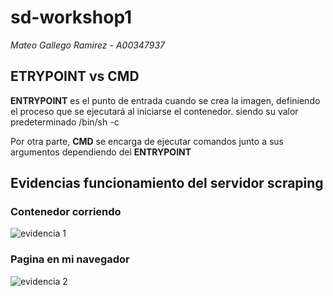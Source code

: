 # sd-workshop1 
*Mateo Gallego Ramirez - A00347937*

##  ETRYPOINT vs CMD
**ENTRYPOINT** es el punto de entrada cuando se crea la imagen, definiendo el proceso que se ejecutará al iniciarse el contenedor. siendo su valor predeterminado /bin/sh -c

Por otra parte, **CMD** se encarga de ejecutar comandos junto a sus argumentos dependiendo del **ENTRYPOINT**

## Evidencias funcionamiento del servidor scraping 
### Contenedor corriendo
![evidencia 1](https://github.com/kiiwii1999/sd-workshop1/blob/master/resourses/container-runing.png)
### Pagina en mi navegador 
![evidencia 2](https://github.com/kiiwii1999/sd-workshop1/blob/master/resourses/scraping-magic.png)
